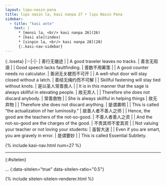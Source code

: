 ```yaml
---
layout: lipu-nasin-pona
title: lipu nasin la, kasi nanpa 27 • lipu Nasin Pona
sidebar:
  - title: "kasi ante"
    text: |
      * [monsi la, <br/> kasi nanpa 26](26)
      * [kasi ale](index)
      * [sinpin la, <br/> kasi nanpa 28](28)
      {:.kasi-nav-sidebar}
---
```


{:.loseta}
|:-:|-|-
| 善行无辙迹               |  | A good traveler leaves no tracks.
| 善言无瑕谪               |  | Good speech lacks faultfinding.
| 善数不用筹策             |  | A good counter needs no calculator.
| 善闭无关楗而不可开       |  | A well-shut door will stay closed without a latch.
| 善结无绳约而不可解       |  | Skillful fastening will stay tied without knots.
| 是以圣人常善救人         |  | It is in this manner that the sage is always skillful in elevating people.
| 故无弃人                 |  | Therefore she does not discard anybody.
| 常善救物                 |  | She is always skillful in helping things
| 故无弃物                 |  | Therefore she does not discard anything.
| 是谓袭明                 |  | This is called “the actualization of her luminosity.”
| 故善人者<wbr/>不善人之师 |  | Hence, the good are the teachers of the not-so-good.
| 不善人者<wbr/>善人之资   |  | And the not-so-good are the charges of the good.
| 不贵其师<wbr/>不爱其资   |  | Not valuing your teacher or not loving your students:
| 虽智大迷                 |  | Even if you are smart, you are gravely in error.
| 是谓要妙                 |  | This is called Essential Subtlety.

{% include kasi-nav.html num=27 %}

-------
{:#sitelen}

...
{:data-sitelen="true" data-sitelen-ratio="0.5"}

{% include sitelen-sitelen-renderer.html %}
